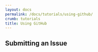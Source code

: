 ```yaml
---
layout: docs
permalink: /docs/tutorials/using-github/
crumb: tutorials
title: Using GitHub
---
```


## Submitting an Issue
